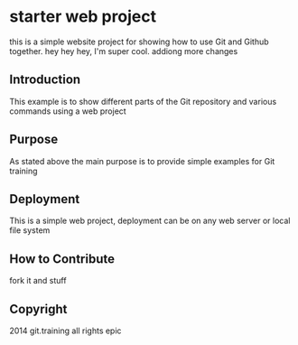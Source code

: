 # starter web project 

this is a simple website project for showing how to use Git and Github together. hey hey hey, I'm super cool. addiong more changes

## Introduction

This example is to show different parts of the Git repository and various commands using a web project

## Purpose 

As stated above the main purpose is to provide simple examples for Git training

## Deployment

This is a simple web project, deployment can be on any web server or local file system

## How to Contribute

fork it and stuff

## Copyright 

2014 git.training all rights epic
